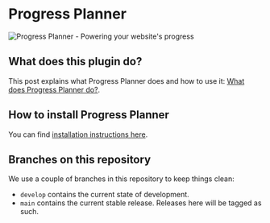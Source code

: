 # Progress Planner

![Progress Planner - Powering your website's progress](https://repository-images.githubusercontent.com/753019432/24c42936-cd56-4192-8f28-503073087bd1)

## What does this plugin do?

This post explains what Progress Planner does and how to use it: [What does Progress Planner do?](https://progressplanner.com/what-does-progress-planner-do/).

## How to install Progress Planner

You can find [installation instructions here](https://progressplanner.com/install/).

## Branches on this repository

We use a couple of branches in this repository to keep things clean:

- `develop` contains the current state of development.
- `main` contains the current stable release. Releases here will be tagged as such.

